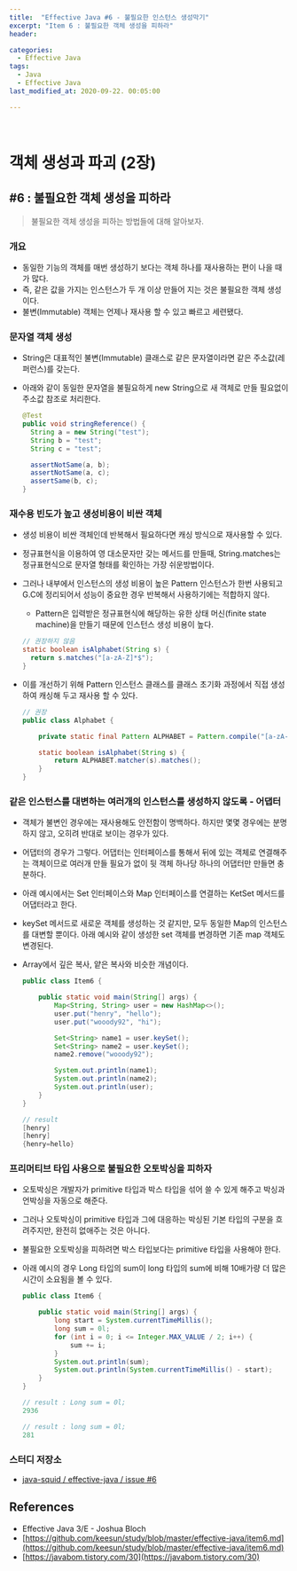 ```yaml
---
title:  "Effective Java #6 - 불필요한 인스턴스 생성막기"
excerpt: "Item 6 : 불필요한 객체 생성을 피하라"
header:

categories:
  - Effective Java
tags:
  - Java
  - Effective Java
last_modified_at: 2020-09-22. 00:05:00

---
```


<br>

# 객체 생성과 파괴 (2장)

## #6 : 불필요한 객체 생성을 피하라

> 불필요한 객체 생성을 피하는 방법들에 대해 알아보자.

### 개요

- 동일한 기능의 객체를 매번 생성하기 보다는 객체 하나를 재사용하는 편이 나을 때가 많다.
- 즉, 같은 값을 가지는 인스턴스가 두 개 이상 만들어 지는 것은 불필요한 객체 생성이다.
- 불변(Immutable) 객체는 언제나 재사용 할 수 있고 빠르고 세련됐다.



### 문자열 객체 생성

- String은 대표적인 불변(Immutable) 클래스로 같은 문자열이라면 같은 주소값(레퍼런스)를 갖는다.

- 아래와 같이 동일한 문자열을 불필요하게 new String으로 새 객체로 만들 필요없이 주소값 참조로 처리한다.

  ```java
  @Test
  public void stringReference() {
    String a = new String("test");
    String b = "test";
    String c = "test";
  
    assertNotSame(a, b);
    assertNotSame(a, c);
    assertSame(b, c);
  }
  ```



### 재수용 빈도가 높고 생성비용이 비싼 객체

- 생성 비용이 비싼 객체인데 반복해서 필요하다면 캐싱 방식으로 재사용할 수 있다.

- 정규표현식을 이용하여 영 대소문자만 갖는 메서드를 만들때, String.matches는 정규표현식으로 문자열 형태를 확인하는 가장 쉬운방법이다.

- 그러나 내부에서 인스턴스의 생성 비용이 높은 Pattern 인스턴스가 한번 사용되고 G.C에 정리되어서 성능이 중요한 경우 반복해서 사용하기에는 적합하지 않다.

  - Pattern은 입력받은 정규표현식에 해당하는 유한 상태 머신(finite state machine)을 만들기 때문에 인스턴스 생성 비용이 높다.

  ```java
  // 권장하지 않음
  static boolean isAlphabet(String s) {
    return s.matches("[a-zA-Z]*$");
  }
  ```

- 이를 개선하기 위해 Pattern 인스턴스 클래스를 클래스 초기화 과정에서 직접 생성하여 캐싱해 두고 재사용 할 수 있다.

  ```java
  // 권장
  public class Alphabet {
  
      private static final Pattern ALPHABET = Pattern.compile("[a-zA-Z]*$");
  
      static boolean isAlphabet(String s) {
          return ALPHABET.matcher(s).matches();
      }
  }
  ```

  

### 같은 인스턴스를 대변하는 여러개의 인스턴스를 생성하지 않도록 - 어댑터

- 객체가 불변인 경우에는 재사용해도 안전함이 명백하다. 하지만 몇몇 경우에는 분명하지 않고, 오히려 반대로 보이는 경우가 있다.

- 어댑터의 경우가 그렇다. 어댑터는 인터페이스를 통해서 뒤에 있는 객체로 연결해주는 객체이므로 여러개 만들 필요가 없이 뒷 객체 하나당 하나의 어댑터만 만들면 충분하다.

- 아래 예시에서는 Set 인터페이스와 Map 인터페이스를 연결하는 KetSet 메서드를 어댑터라고 한다.

- keySet 메서드로 새로운 객체를 생성하는 것 같지만, 모두 동일한 Map의 인스턴스를 대변할 뿐이다. 아래 예시와 같이 생성한 set 객체를 변경하면 기존 map 객체도 변경된다.

- Array에서 깊은 복사, 얕은 복사와 비슷한 개념이다.

  ```java
  public class Item6 {
  
      public static void main(String[] args) {
          Map<String, String> user = new HashMap<>();
          user.put("henry", "hello");
          user.put("wooody92", "hi");
  
          Set<String> name1 = user.keySet();
          Set<String> name2 = user.keySet();
          name2.remove("wooody92");
  
          System.out.println(name1);
          System.out.println(name2);
          System.out.println(user);
      }
  }
  ```

  ```java
  // result
  [henry]
  [henry]
  {henry=hello}
  ```

  

### 프리머티브 타입 사용으로 불필요한 오토박싱을 피하자

- 오토박싱은 개발자가 primitive 타입과 박스 타입을 섞어 쓸 수 있게 해주고 박싱과 언박싱을 자동으로 해준다.

- 그러나 오토박싱이 primitive 타입과 그에 대응하는 박싱된 기본 타입의 구분을 흐려주지만, 완전히 없애주는 것은 아니다.

- 불필요한 오토박싱을 피하려면 박스 타입보다는 primitive 타입을 사용해야 한다.

- 아래 예시의 경우 Long 타입의 sum이 long 타입의 sum에 비해 10배가량 더 많은 시간이 소요됨을 볼 수 있다. 

  ```java
  public class Item6 {
  
      public static void main(String[] args) {
          long start = System.currentTimeMillis();
          long sum = 0l;
          for (int i = 0; i <= Integer.MAX_VALUE / 2; i++) {
              sum += i;
          }
          System.out.println(sum);
          System.out.println(System.currentTimeMillis() - start);
      }
  }
  ```

  ```java
  // result : Long sum = 0l;
  2936
  
  // result : long sum = 0l;
  281
  ```



### 스터디 저장소

- [java-squid / effective-java / issue #6](https://github.com/java-squid/effective-java/issues/6)



## References

- Effective Java 3/E - Joshua Bloch
- [https://github.com/keesun/study/blob/master/effective-java/item6.md](https://github.com/keesun/study/blob/master/effective-java/item6.md)
- [https://javabom.tistory.com/30](https://javabom.tistory.com/30)

